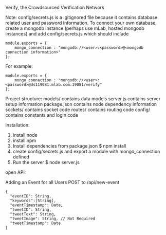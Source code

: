 Verify, the Crowdsourced Verification Network

Note: config/secrets.js is a .gitignored file because it contains database related user and password information.
To connect your own database, create a mongodb instance (perhaps use mLab, hosted mongodb instances) and add
config/secrets.js which should include
```
module.exports = {
    mongo_connection : "mongodb://<user>:<password>@<mongodb connection information>"
};
```
For example:
```
module.exports = {
    mongo_connection : "mongodb://<user>:<password>@ds119081.mlab.com:19081/verify"
};
```

Project structure:
models/ contains data models
server.js contains server setup information
package.json contains node dependency information
sockets/ contains socket code
routes/ contains routing code
config/ contains constants and login code

Installation:
1) install node
2) install npm
3) Install dependencies from package.json
$ npm install
4) create config/secrets.js and export a module with mongo_connection defined
5) Run the server
$ node server.js

open API:

Adding an Event for all Users
POST to /api/new-event
```
{
  "eventID": String,
  "keywords":[String],
  "eventTimestamp": Date,
  "tweetID": String,
  "tweetText": String,
  "tweetImage": String, // Not Required
  "tweetTimestamp": Date
}
```